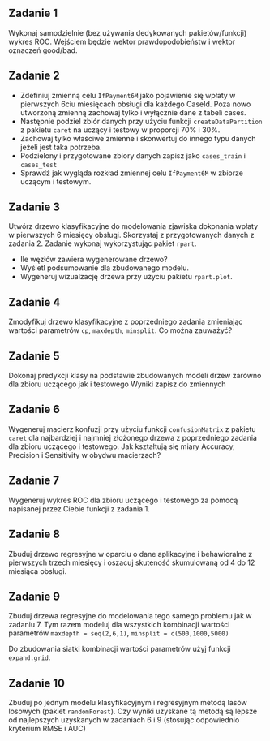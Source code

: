 
## Zadanie 1

Wykonaj samodzielnie (bez używania dedykowanych pakietów/funkcji) wykres ROC. Wejściem będzie wektor prawdopodobieństw i wektor oznaczeń good/bad.



## Zadanie 2
 
 - Zdefiniuj zmienną celu `IfPayment6M` jako pojawienie się wpłaty w pierwszych 6ciu miesięcach obsługi dla każdego CaseId. Poza nowo utworzoną zmienną zachowaj tylko i wyłącznie dane z tabeli cases.
 - Następnie podziel zbiór danych przy użyciu funkcji `createDataPartition` z pakietu `caret` na uczący i testowy w proporcji 70% i 30%.
 - Zachowaj tylko właściwe zmienne i skonwertuj do innego typu danych jeżeli jest taka potrzeba.
 - Podzielony i przygotowane zbiory danych zapisz jako `cases_train` i `cases_test`
 - Sprawdź jak wygląda rozkład zmiennej celu `IfPayment6M` w zbiorze uczącym i testowym.
 

## Zadanie 3

Utwórz drzewo klasyfikacyjne do modelowania zjawiska dokonania wpłaty w  pierwszych 6 miesięcy obsługi. Skorzystaj z przygotowanych danych z zadania 2. Zadanie wykonaj wykorzystując pakiet `rpart`. 
- Ile węzłów zawiera wygenerowane drzewo?
- Wyśietl podsumowanie dla zbudowanego modelu.
- Wygeneruj wizualzację drzewa przy użyciu pakietu `rpart.plot`.

## Zadanie 4

Zmodyfikuj drzewo klasyfikacyjne z poprzedniego zadania zmieniając wartości parametrów `cp`, `maxdepth`, `minsplit`. Co można zauważyć?

## Zadanie 5

Dokonaj predykcji klasy na podstawie zbudowanych modeli drzew zarówno dla zbioru uczącego jak i testowego
Wyniki zapisz do zmiennych

## Zadanie 6

Wygeneruj macierz konfuzji przy użyciu funkcji `confusionMatrix` z pakietu `caret` dla najbardziej i najmniej złożonego drzewa z poprzedniego zadania dla zbioru uczącego i testowego. Jak kształtują się miary Accuracy, Precision i Sensitivity w obydwu macierzach?

## Zadanie 7

Wygeneruj wykres ROC dla zbioru uczącego i testowego za pomocą napisanej przez Ciebie funkcji z zadania 1.

## Zadanie 8

Zbuduj drzewo regresyjne w oparciu o dane aplikacyjne i behawioralne z pierwszych trzech miesięcy i 
oszacuj skuteność skumulowaną od 4 do 12 miesiąca obsługi.

## Zadanie 9

Zbuduj drzewa regresyjne do modelowania tego samego problemu jak w zadaniu 7. Tym razem modeluj
dla wszystkich kombinacji wartości parametrów `maxdepth = seq(2,6,1)`, `minsplit = c(500,1000,5000)`

Do zbudowania siatki kombinacji wartości parametrów użyj funkcji `expand.grid`.

## Zadanie 10

Zbuduj po jednym modelu klasyfikacyjnym i regresyjnym metodą lasów losowych (pakiet `randomForest`). Czy wyniki uzyskane tą metodą są lepsze od najlepszych uzyskanych w zadaniach 6 i 9 (stosując odpowiednio kryterium RMSE i AUC)

<br>
